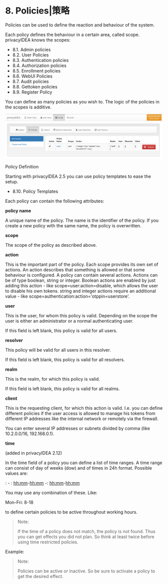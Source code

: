 # 8. Policies|策略

Policies can be used to define the reaction and behaviour of the system.

Each policy defines the behaviour in a certain area, called scope. privacyIDEA knows the scopes:

* 8.1. Admin policies
* 8.2. User Policies
* 8.3. Authentication policies
* 8.4. Authorization policies
* 8.5. Enrollment policies
* 8.6. WebUI Policies
* 8.7. Audit policies
* 8.8. Gettoken policies
* 8.9. Register Policy

You can define as many policies as you wish to. The logic of the policies in the scopes is additive.

![policies](../Contents/policies.png)

Policy Definition

Starting with privacyIDEA 2.5 you can use policy templates to ease the setup.

* 8.10. Policy Templates

Each policy can contain the following attributes:

**policy name**

A unique name of the policy. The name is the identifier of the policy. If you create a new policy with the same name, the policy is overwritten.

**scope**

The scope of the policy as described above.

**action**

This is the important part of the policy. Each scope provides its own set of actions. An action describes that something is allowed or that some behaviour is configured. A policy can contain several actions. Actions can be of type boolean, string or integer. Boolean actions are enabled by just adding this action - like scope=user:action=disable, which allows the user to disable his own tokens. string and integer actions require an additional value - like scope=authentication:action='otppin=userstore'.

**user**

This is the user, for whom this policy is valid. Depending on the scope the user is either an administrator or a normal authenticating user.

If this field is left blank, this policy is valid for all users.

**resolver**

This policy will be valid for all users in this resolver.

If this field is left blank, this policy is valid for all resolvers.

**realm**

This is the realm, for which this policy is valid.

If this field is left blank, this policy is valid for all realms.

**client**

This is the requesting client, for which this action is valid. I.e. you can define different policies if the user access is allowed to manage his tokens from different IP addresses like the internal network or remotely via the firewall.

You can enter several IP addresses or subnets divided by comma (like 10.2.0.0/16, 192.168.0.1).

**time**

(added in privacyIDEA 2.12)

In the time field of a policy you can define a list of time ranges. A time range can consist of day of weeks (dow) and of times in 24h format. Possible values are:

<dow>: <hh>-<hh> <dow>: <hh:mm>-<hh:mm> <dow>-<dow>: <hh:mm>-<hh:mm>

You may use any combination of these. Like:

Mon-Fri: 8-18

to define certain policies to be active throughout working hours.

> Note:
> 
> If the time of a policy does not match, the policy is not found. Thus you can get effects you did not plan. So think at least twice before using time restricted policies.

Example:

> Note:
> 
> Policies can be active or inactive. So be sure to activate a policy to get the desired effect.